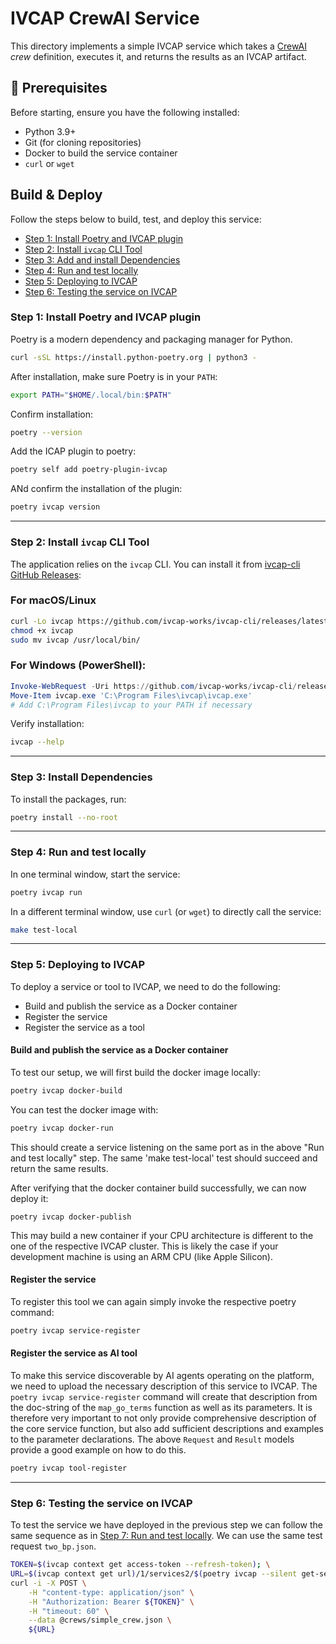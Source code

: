 # IVCAP CrewAI Service

This directory implements a simple IVCAP service which takes a [CrewAI](https://www.crewai.com/)
_crew_ definition, executes it, and returns the results as an IVCAP artifact.


## 🧰 Prerequisites

Before starting, ensure you have the following installed:

- Python 3.9+
- Git (for cloning repositories)
- Docker to build the service container
- `curl` or `wget`


## Build & Deploy

Follow the steps below to build, test, and deploy this service:

- [Step 1: Install Poetry and IVCAP plugin](#step1)
- [Step 2: Install `ivcap` CLI Tool](#step2)
- [Step 3: Add and install Dependencies](#step4)
- [Step 4: Run and test locally](#step7)
- [Step 5: Deploying to IVCAP](#step8)
- [Step 6: Testing the service on IVCAP](#step9)

### Step 1: Install Poetry and IVCAP plugin <a name="step1"></a>

Poetry is a modern dependency and packaging manager for Python.

```bash
curl -sSL https://install.python-poetry.org | python3 -
```

After installation, make sure Poetry is in your `PATH`:

```bash
export PATH="$HOME/.local/bin:$PATH"
```

Confirm installation:

```bash
poetry --version
```

Add the ICAP plugin to poetry:

```bash
poetry self add poetry-plugin-ivcap
```

ANd confirm the installation of the plugin:

```bash
poetry ivcap version
```
---
### Step 2: Install `ivcap` CLI Tool <a name="step2"></a>

The application relies on the `ivcap` CLI. You can install it from [ivcap-cli GitHub Releases](https://github.com/ivcap-works/ivcap-cli#install-released-binaries):

### For macOS/Linux

```bash
curl -Lo ivcap https://github.com/ivcap-works/ivcap-cli/releases/latest/download/ivcap-$(uname)-amd64
chmod +x ivcap
sudo mv ivcap /usr/local/bin/
```

### For Windows (PowerShell):

```powershell
Invoke-WebRequest -Uri https://github.com/ivcap-works/ivcap-cli/releases/latest/download/ivcap-Windows-amd64.exe -OutFile ivcap.exe
Move-Item ivcap.exe 'C:\Program Files\ivcap\ivcap.exe'
# Add C:\Program Files\ivcap to your PATH if necessary
```

Verify installation:

```bash
ivcap --help
```

---

### Step 3: Install Dependencies <a name="step4"></a>

To install the packages, run:

```bash
poetry install --no-root
```

---

### Step 4: Run and test locally <a name="step7"></a>

In one terminal window, start the service:

```bash
poetry ivcap run
```

In a different terminal window, use `curl` (or `wget`) to directly call the service:

```bash
make test-local
```

---

### Step 5: Deploying to IVCAP <a name="step8"></a>

To deploy a service or tool to IVCAP, we need to do the following:

* Build and publish the service as a Docker container
* Register the service
* Register the service as a tool

#### Build and publish the service as a Docker container

To test our setup, we will first build the docker image locally:

```bash
poetry ivcap docker-build
```

You can test the docker image with:
```bash
poetry ivcap docker-run
```

This should create a service listening on the same port as in the above "Run and test locally" step. The same 'make test-local' test should succeed and return the same results.

After verifying that the docker container build successfully, we can now deploy it:

```
poetry ivcap docker-publish
```

This may build a new container if your CPU architecture is different to the one of the respective IVCAP cluster. This is likely the case if your development machine is using an ARM CPU (like Apple Silicon).

#### Register the service

To register this tool we can again simply invoke the respective poetry command:

```bash
poetry ivcap service-register
```

#### Register the service as AI tool

To make this service discoverable by AI agents operating on the platform, we need to
upload the necessary description of this service to IVCAP. The `poetry ivcap service-register` command will create that description from the doc-string of the `map_go_terms` function
as well as its parameters. It is therefore very important to not only provide comprehensive
description of the core service function, but also add sufficient descriptions and examples to the parameter declarations. The above `Request` and `Result` models provide a good example on how to do this.

```bash
poetry ivcap tool-register
```
---

### Step 6: Testing the service on IVCAP <a name="step9"></a>

To test the service we have deployed in the previous step we can follow the same sequence as in
[Step 7: Run and test locally](#step7). We can use the same test request `two_bp.json`.

```bash
TOKEN=$(ivcap context get access-token --refresh-token); \
URL=$(ivcap context get url)/1/services2/$(poetry ivcap --silent get-service-id)/jobs; \
curl -i -X POST \
    -H "content-type: application/json" \
    -H "Authorization: Bearer ${TOKEN}" \
    -H "timeout: 60" \
    --data @crews/simple_crew.json \
    ${URL}
```
